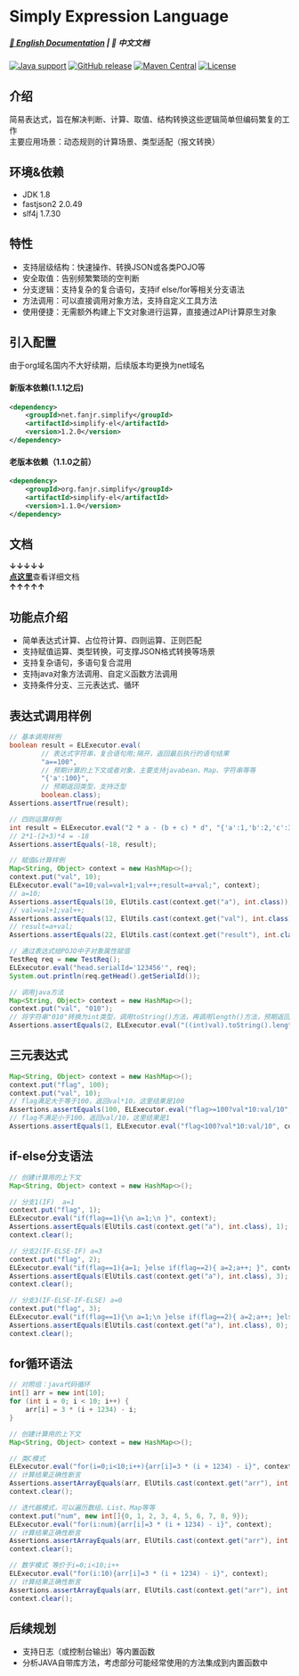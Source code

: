 # Simply Expression Language

##### [📖 English Documentation](README_en.md) | 📖 中文文档

[![Java support](https://img.shields.io/badge/Java-8+-green?logo=java&logoColor=white)](https://openjdk.java.net/)
[![GitHub release](https://img.shields.io/github/release/FanJiaRui/Simply-Expression-Language)](https://github.com/FanJiaRui/Simply-Expression-Language/releases)
[![Maven Central](https://img.shields.io/maven-central/v/net.fanjr.simplify/simplify-el?logo=apache-maven&logoColor=white)](https://search.maven.org/artifact/net.fanjr.simplify/simplify-el)
[![License](https://img.shields.io/github/license/FanJiaRui/Simply-Expression-Language?color=4D7A97&logo=apache)](https://www.apache.org/licenses/LICENSE-2.0.html)

## 介绍

简易表达式，旨在解决判断、计算、取值、结构转换这些逻辑简单但编码繁复的工作<br>
主要应用场景：动态规则的计算场景、类型适配（报文转换）

## 环境&依赖

* JDK 1.8
* fastjson2 2.0.49
* slf4j 1.7.30

## 特性

- 支持层级结构：快速操作、转换JSON或各类POJO等</br>
- 安全取值：告别频繁繁琐的空判断</br>
- 分支逻辑：支持复杂的复合语句，支持if else/for等相关分支语法</br>
- 方法调用：可以直接调用对象方法，支持自定义工具方法</br>
- 使用便捷：无需额外构建上下文对象进行运算，直接通过API计算原生对象</br>


## 引入配置
由于org域名国内不大好续期，后续版本均更换为net域名
#### 新版本依赖(1.1.1之后)
```xml
<dependency>
    <groupId>net.fanjr.simplify</groupId>
    <artifactId>simplify-el</artifactId>
    <version>1.2.0</version>
</dependency>
```
#### 老版本依赖（1.1.0之前）
```xml
<dependency>
    <groupId>org.fanjr.simplify</groupId>
    <artifactId>simplify-el</artifactId>
    <version>1.1.0</version>
</dependency>
```
## 文档
**↓↓↓↓↓**<br>
[**点这里**](docs/document.md)查看详细文档<br>
**↑↑↑↑↑**

## 功能点介绍

- 简单表达式计算、占位符计算、四则运算、正则匹配
- 支持赋值运算、类型转换，可支撑JSON格式转换等场景
- 支持复杂语句，多语句复合混用
- 支持java对象方法调用、自定义函数方法调用
- 支持条件分支、三元表达式、循环

## 表达式调用样例
``` java
// 基本调用样例
boolean result = ELExecutor.eval(
        // 表达式字符串，复合语句用;隔开，返回最后执行的语句结果
        "a==100",
        // 预期计算的上下文或者对象，主要支持javabean、Map、字符串等等
        "{'a':100}",
        // 预期返回类型，支持泛型
        boolean.class);
Assertions.assertTrue(result);

// 四则运算样例
int result = ELExecutor.eval("2 * a - (b + c) * d", "{'a':1,'b':2,'c':3,'d':4}", int.class);
// 2*1-(2+3)*4 = -18
Assertions.assertEquals(-18, result);

// 赋值&计算样例
Map<String, Object> context = new HashMap<>();
context.put("val", 10);
ELExecutor.eval("a=10;val=val+1;val++;result=a+val;", context);
// a=10;
Assertions.assertEquals(10, ElUtils.cast(context.get("a"), int.class));
// val=val+1;val++;
Assertions.assertEquals(12, ElUtils.cast(context.get("val"), int.class));
// result=a+val;
Assertions.assertEquals(22, ElUtils.cast(context.get("result"), int.class));

// 通过表达式给POJO中子对象属性赋值
TestReq req = new TestReq();
ELExecutor.eval("head.serialId='123456'", req);
System.out.println(req.getHead().getSerialId());

// 调用java方法
Map<String, Object> context = new HashMap<>();
context.put("val", "010");
// 将字符串"010"转换为int类型，调用toString()方法，再调用length()方法，预期返回值为2
Assertions.assertEquals(2, ELExecutor.eval("((int)val).toString().length()", context, int.class));

```

## 三元表达式

``` java
Map<String, Object> context = new HashMap<>();
context.put("flag", 100);
context.put("val", 10);
// flag满足大于等于100，返回val*10，这里结果是100
Assertions.assertEquals(100, ELExecutor.eval("flag>=100?val*10:val/10", context, int.class));
// flag不满足小于100，返回val/10，这里结果是1
Assertions.assertEquals(1, ELExecutor.eval("flag<100?val*10:val/10", context, int.class));
```

## if-else分支语法

``` java
// 创建计算用的上下文
Map<String, Object> context = new HashMap<>();

// 分支1(IF)  a=1
context.put("flag", 1);
ELExecutor.eval("if(flag==1){\n a=1;\n }", context);
Assertions.assertEquals(ElUtils.cast(context.get("a"), int.class), 1);
context.clear();

// 分支2(IF-ELSE-IF) a=3
context.put("flag", 2);
ELExecutor.eval("if(flag==1){a=1; }else if(flag==2){ a=2;a++; }", context);
Assertions.assertEquals(ElUtils.cast(context.get("a"), int.class), 3);
context.clear();

// 分支3(IF-ELSE-IF-ELSE) a=0
context.put("flag", 3);
ELExecutor.eval("if(flag==1){\n a=1;\n }else if(flag==2){ a=2;a++; }else{ a=0; }", context);
Assertions.assertEquals(ElUtils.cast(context.get("a"), int.class), 0);
context.clear();
```

## for循环语法

``` java
// 对照组：java代码循环
int[] arr = new int[10];
for (int i = 0; i < 10; i++) {
    arr[i] = 3 * (i + 1234) - i;
}

// 创建计算用的上下文
Map<String, Object> context = new HashMap<>();

// 类C模式
ELExecutor.eval("for(i=0;i<10;i++){arr[i]=3 * (i + 1234) - i}", context);
// 计算结果正确性断言
Assertions.assertArrayEquals(arr, ElUtils.cast(context.get("arr"), int[].class));
context.clear();

// 迭代器模式，可以遍历数组、List、Map等等
context.put("num", new int[]{0, 1, 2, 3, 4, 5, 6, 7, 8, 9});
ELExecutor.eval("for(i:num){arr[i]=3 * (i + 1234) - i}", context);
// 计算结果正确性断言
Assertions.assertArrayEquals(arr, ElUtils.cast(context.get("arr"), int[].class));
context.clear();

// 数字模式 等价于i=0;i<10;i++
ELExecutor.eval("for(i:10){arr[i]=3 * (i + 1234) - i}", context);
// 计算结果正确性断言
Assertions.assertArrayEquals(arr, ElUtils.cast(context.get("arr"), int[].class));
context.clear();
```

## 后续规划

- 支持日志（或控制台输出）等内置函数
- 分析JAVA自带库方法，考虑部分可能经常使用的方法集成到内置函数中